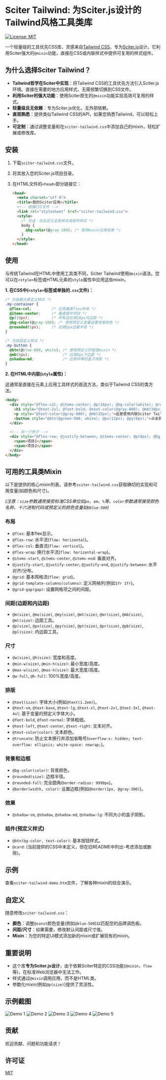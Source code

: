 # Sciter Tailwind: 为Sciter.js设计的Tailwind风格工具类库

[![License: MIT](https://img.shields.io/badge/License-MIT-yellow.svg)](https://opensource.org/licenses/MIT)

一个轻量级的工具优先CSS库，灵感来自[Tailwind CSS](https://tailwindcss.com/)，专为[Sciter.js](https://sciter.com/)设计。它利用Sciter强大的`@mixin`功能，直接在CSS或内联样式中提供可复用的样式组件。

## 为什么选择Sciter Tailwind？

- **Tailwind哲学在Sciter中实现**：将Tailwind CSS的工具优先方法引入Sciter.js环境。直接在需要的地方应用样式，无需频繁切换到CSS文件。
- **利用Sciter的强大功能**：使用Sciter原生的`@mixin`功能实现高效可复用的样式。
- **轻量级且无依赖**：专为Sciter.js优化，无外部依赖。
- **直观熟悉**：提供类似Tailwind CSS的API，如果您熟悉Tailwind，可以轻松上手。
- **可定制**：通过调整变量和在`sciter-tailwind.css`中添加自己的mixin，轻松扩展或修改库。

## 安装

1. 下载`sciter-tailwind.css`文件。
2. 将其放入您的Sciter.js项目目录。
3. 在HTML文件的`<head>`部分链接它：

    ```html
    <head>
      <meta charset="utf-8">
      <title>我的Sciter应用</title>
      <!-- 链接CSS文件 -->
      <link rel="stylesheet" href="sciter-tailwind.css">
      <style>
        /* 可选：在此定义全局样式或组件样式 */
        body {
          @bg-color(@gray-100); /* 使用mixin应用背景 */
        }
      </style>
    </head>
    ```

## 使用

与传统Tailwind在HTML中使用工具类不同，Sciter Tailwind使用`@mixin`语法。您可以在`<style>`标签或HTML元素的`style`属性中应用这些mixin。

**1. 在CSS中(`<style>`标签或单独的`.css`文件)：**

```css
/* 为容器元素定义样式 */
.my-container {
  @flex-col;         /* 应用垂直flex布局 */
  @items-center;     /* 垂直居中项目 */
  @p(10px);          /* 所有边应用10px内边距 */
  @bg-color(@gray-100); /* 使用预定义变量设置背景颜色 */
  @rounded(5px);     /* 应用5px边框半径 */
}

/* 为按钮定义样式 */
.my-button {
  @btn(@blue-600, white); /* 使用预定义的按钮mixin */
  @mb(8px);               /* 应用8px下边距 */
  @shadow-md;             /* 应用中等的盒子阴影 */
}
```

**2. 在HTML中内联(`style`属性)：**

这通常是直接在元素上应用工具样式的首选方法，类似于Tailwind CSS的类方法。

```html
<body>
  <div style="@flex-col; @items-center; @p(16px); @bg-color(white); @rounded(8px); @shadow-lg;">
    <h1 style="@text-2xl; @font-bold; @text-color(@gray-800); @mb(10px);">欢迎！</h1>
    <p style="@text-color(@gray-600); @mb(15px);">这是使用内联Sciter Tailwind mixins的样式。</p>
    <button style="@btn(@green-500, white); @px(12px); @py(6px);">点击我</button>
  </div>

  <!-- 另一个例子 -->
  <div style="@flex-row; @justify-between; @items-center; @p(8px); @bg-color(@blue-100); @mt(20px);">
    <span>项目1</span>
    <span>项目2</span>
  </div>
</body>
```

## 可用的工具类Mixin

以下是提供的核心mixin列表。请参考`sciter-tailwind.css`获取确切的实现和可用变量(如颜色和尺寸)。

*(注意：`size`参数通常接受标准CSS单位如`px`、`em`、`%`等。`color`参数通常接受颜色名称、十六进制代码或预定义的颜色变量如`@blue-500`)*

### 布局
*   `@flex`: 基本flex显示。
*   `@flex-row`: 水平流(`flow: horizontal`)。
*   `@flex-col`: 垂直流(`flow: vertical`)。
*   `@flex-wrap`: 换行水平流(`flow: horizontal-wrap`)。
*   `@items-start`, `@items-center`, `@items-end`: 垂直对齐。
*   `@justify-start`, `@justify-center`, `@justify-end`, `@justify-between`: 水平对齐/分布。
*   `@grid`: 基本网格流(`flow: grid`)。
*   `@grid-template-columns(columns)`: 定义网格列(例如`1fr 1fr`)。
*   `@grid-gap(gap)`: 设置网格项之间的间距。

### 间距(边距和内边距)
*   `@m(size)`, `@mx(size)`, `@my(size)`, `@mt(size)`, `@mr(size)`, `@mb(size)`, `@ml(size)`: 边距工具。
*   `@p(size)`, `@px(size)`, `@py(size)`, `@pt(size)`, `@pr(size)`, `@pb(size)`, `@pl(size)`: 内边距工具。

### 尺寸
*   `@w(size)`, `@h(size)`: 宽度和高度。
*   `@min-w(size)`, `@min-h(size)`: 最小宽度/高度。
*   `@max-w(size)`, `@max-h(size)`: 最大宽度/高度。
*   `@w-full`, `@h-full`: 100%宽度/高度。

### 排版
*   `@text(size)`: 字体大小(例如`@text(1.2em)`)。
*   `@text-sm`, `@text-base`, `@text-lg`, `@text-xl`, `@text-2xl`, `@text-3xl`, `@text-4xl`: 基于变量的预定义字体大小。
*   `@font-bold`, `@font-normal`: 字体粗细。
*   `@text-left`, `@text-center`, `@text-right`: 文本对齐。
*   `@text-color(color)`: 文本颜色。
*   `@truncate`: 防止文本换行并添加省略号(`overflow-x: hidden; text-overflow: ellipsis; white-space: nowrap;`)。

### 背景和边框
*   `@bg-color(color)`: 背景颜色。
*   `@rounded(size)`: 边框半径。
*   `@rounded-full`: 完全圆角(`border-radius: 9999px`)。
*   `@border(width, color)`: 设置边框(例如`@border(1px, @gray-300)`)。

### 效果
*   `@shadow-sm`, `@shadow`, `@shadow-md`, `@shadow-lg`: 不同大小的盒子阴影。

### 组件(预定义样式)
*   `@btn(bg-color, text-color)`: 基本按钮样式。
*   `@card`: (当前提供的CSS中未定义，但在旧README中列出-考虑添加或删除)。

## 示例

查看`sciter-tailwind-demo.htm`文件，了解各种mixin的综合演示。

## 自定义

随意修改`sciter-tailwind.css`：

-   **颜色**：调整`@const`颜色变量(例如`@blue-500`)以匹配您的品牌调色板。
-   **间距/尺寸**：如果需要，修改默认间距或尺寸值。
-   **Mixin**：为您的特定UI模式添加新的mixin或扩展现有的mixin。

## 重要说明

-   这个库**专为Sciter.js设计**，由于依赖Sciter特定的CSS功能(`@mixin`、`flow`等)，在标准Web浏览器中无法工作。
-   样式通过`@mixin`调用应用，而不是HTML类。
-   参数化mixin(例如`@p(size)`)提供了灵活性。

## 示例截图

![Demo 1](demo_1_cn.png)
![Demo 2](demo_2_cn.png)
![Demo 3](demo_3_cn.png)
![Demo 4](demo_4_cn.png)
![Demo 5](demo_5_cn.png)

## 贡献

欢迎贡献、问题和功能请求！

## 许可证

[MIT](https://opensource.org/licenses/MIT)
